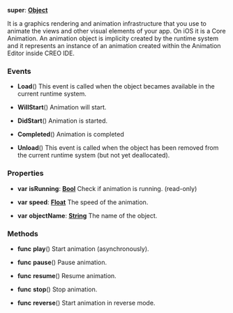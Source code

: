 **super**: **[Object](Object.md)**

It is a graphics rendering and animation infrastructure that you use to animate the views and other visual elements of your app. On iOS it is a Core Animation. An animation object is implicity created by the runtime system and it represents an instance of an animation created within the Animation Editor inside CREO IDE.

### Events

* **Load**()
This event is called when the object becames available in the current runtime system.

* **WillStart**()
Animation will start.

* **DidStart**()
Animation is started.

* **Completed**()
Animation is completed

* **Unload**()
This event is called when the object has been removed from the current runtime system (but not yet deallocated).



### Properties

* **var** **isRunning**: **[Bool](../gravity/bool.md)**
Check if animation is running. \(read-only\)

* **var** **speed**: **[Float](../gravity/float.md)**
The speed of the animation.

* **var** **objectName**: **[String](../gravity/string.md)**
The name of the object.



### Methods

* **func** **play**()
Start animation (asynchronously).

* **func** **pause**()
Pause animation.

* **func** **resume**()
Resume animation.

* **func** **stop**()
Stop animation.

* **func** **reverse**()
Start animation in reverse mode.





